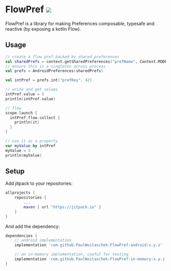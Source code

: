 # FlowPref ![](https://github.com/PaulWoitaschek/FlowPref/workflows/CI/badge.svg)

FlowPref is a library for making Preferences composable, typesafe and reactive (by exposing a kotlin Flow).

## Usage

```kotlin
// create a flow pref backed by shared preferences
val sharedPrefs = context.getSharedPreferences("prefName", Context.MODE_PRIVATE)
// ensure this is a singleton across process
val prefs = AndroidPreferences(sharedPrefs)

val intPref = prefs.int("prefKey", 42)

// write and get values
intPref.value = 5
println(intPref.value)

// flow
scope.launch {
  intPref.flow.collect { 
    println(it)
  }
}

// use it as a property
var myValue by intPref
myValue = 5
println(myValue)
```

## Setup

Add jitpack to your repositories:
```groovy
allprojects {
    repositories {
        ...
        maven { url "https://jitpack.io" }
    }
}
```

And add the dependency:
```groovy
dependencies {
    // android implementation
    implementation 'com.github.PaulWoitaschek:FlowPref:android:x.y.z'

    // an in-memory implementation, useful for testing
    implementation 'com.github.PaulWoitaschek:FlowPref:in-memory:x.y.z'
}
```
